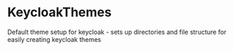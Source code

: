 # KeycloakThemes
Default theme setup for keycloak - sets up directories and file structure for easily creating keycloak themes
